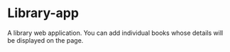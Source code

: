 # Library-app
A library web application. You can add individual books whose details will be displayed on the page.
